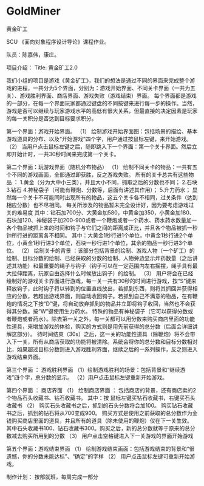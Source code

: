 # GoldMiner
黄金矿工

SCU 《面向对象程序设计导论》课程作业。

队员：陈嘉伟，康庄。

项目介绍： 
Title: 黄金矿工2.0


我们小组的项目是游戏《黄金矿工》，我们的想法是通过不同的界面来完成整个游戏的进程，一共分为5个界面，分别为：游戏开始界面、不同关卡界面（一共为五关）、游戏胜利界面、商店界面、游戏失败（游戏结束）界面。
每个界面都是游戏的一部分，在每一个界面玩家都通过键盘的不同按键来进行每一步的操作。当然，游戏是否可以继续与玩家游戏水平的高低有很大关系，但最直接的决定因素是玩家的每一关积分是否达到目标要求积分。

第一个界面：游戏开始界面。
（1）	
绘制游戏开始界面图：包括场景的描绘、基本游戏道具的分布、以及“开始游戏”四个字，用户通过按鼠标左键，来开始游戏。
（2）	
当用户点击鼠标左键之后，随即跳入下一个界面：第一个关卡界面。然后立即开始计时，一共30秒时间来完成第一个关卡。

第二个界面：玩游戏界面（随机分布物品）
（1） 
绘制不同关卡的物品：一共有五个不同的游戏画面，全部通过即获胜，反之游戏失败。
所有的关卡总共有这些物品 ：
1.黄金（分为大中小三类），并且大小不同，抓取之后的分数也不同；
2.石块
3.钻石
4.神秘袋子（可能有鞭炮、分数等，后面有讲述其作用）；
5.升力药水；
显然每一个关卡不可能同时出现所有的物品，这五个关卡各不相同，过关条件（达到相应分数）也不尽相同。
每关所涉及的物品暂未完全设计好，因为要考虑游戏过关的难易度
其中：钻石加700分、大黄金加580，中黄金加350，小黄金加180、石块加120、神秘袋子加200-900或者一个鞭炮或者一个药水、药水药水数量加一
各个物品被抓上来的时间和钩子与它们之间的距离成正比，并且各个物品被抓一秒钟所行进的距离各不相同。
其中：大黄金1秒行进1个单位，中黄金1秒行进2个单位，小黄金1秒行进3个单位，石块一秒行进1个单位，其余的物品一秒行进3个单位。
（2） 
绘制关卡的背景 ：该部分包括背景的绘制、游戏人物（一个矿工）的绘制、目标分数的绘制、已经获取的分数的绘制、人物旁边显示炸药数量（之后讲述其功能）和最重要的绳子与钩子（钩子可以在一定范围内左右摇摆，绳子具有最大拉伸距离，玩家自由选择什么时候放出钩子）的绘制。
（3） 
用户将会在已经绘制好的游戏关卡界面进行游戏，每一关一共有30秒的时间进行游戏，按“S”键来释放钩子，此时钩子将以转到的位置直线放出，若抓到东西，则将其抓回并获得相应的分数，若超出游戏界面，则自动收回钩子。若抓到自己不满意的物品，在有鞭炮的情况之下按“D”键，将自动放弃抓到的物品并立即将钩子收回，当然也不会获得其分数。按“W”键使用生力药水。
特殊的物品有神秘袋子（它可以获得分数或者鞭炮或者药水）。除去第一关之外，每一关都可以用分数来购买商店里面的功能性道具，来增加游戏的体验，购买的方式则是用先前获得的总分数（后面会详细讲解这部分）。
待时间结束（30s）之后，这一关的功能性道具（除鞭炮）将不会带入下一关，所有从商店获取的功能将被清除。系统会将你的总分数和目标分数相对比，如果超过目标分数则进入游戏胜利界面，继续之后的一系列操作，反之则进入游戏结束界面。

第三个界面 ： 游戏胜利界面
（1）绘制游戏胜利的场景：包括背景和“继续游戏”四个字，总分数的显示。
（2）用户点击鼠标左键重新开始游戏。



第四个界面 ： 商店界面
（1）
绘制商店界面 ： 包括商店的背景，还有商店卖的2个物品石头收藏书、钻石收藏书。
其中：按 鼠标左键买钻石收藏书，右键买石头收藏书
（2）
     购买石头收藏书之后，抓到的石头分数将会加100。
     购买钻石收藏书之后，抓到的钻石将从700变成900。
购买方式是使用之前获取的总分数作为金钱购买商店里面的道具，并且所有的道具（除未使用的鞭炮）仅在下一关生效。
其中石头收藏书100、钻石收藏书300。购买之后，新的总分数就等于原来的总分数减去购买所用到的分数
（3）
用户点击空格键进入下一关游戏的界面开始游戏

第五个界面：游戏结束界面
（1）
绘制游戏结束画面：包括游戏结束的背景和“很遗憾，你的分数未能达标”、“确定”的字样
 （2）
     用户点击鼠标左键可重新开始游戏。

制作计划： 按部就班，每周完成一部分
